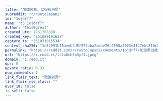 ```yaml
---
title: "加個黑白，就很有格局"
subreddit: "r/runtoJapan2"
id: "1ojdrf7"
name: "t3_1ojdrf7"
author: "this0great"
created_utc: 1761765388
created_key: "251029191628"
capture_ts: "251031015534"
content_sha256: "1e5f091b15aeeb2d5f974bba2adae76c2558a4023e4147ebc816c26a6059614a"
permalink: "https://reddit.com/r/runtoJapan2/comments/1ojdrf7/加個黑白就很有格局/"
url: "https://i.redd.it/ls1u6ch0p3yf1.jpeg"
domain: "i.redd.it"
ups: 0
upvote_ratio: 0.33
num_comments: 1
link_flair_text: "政策新闻"
link_flair_css_class: ""
over_18: false
is_self: false
---
```


